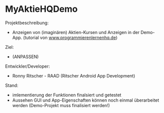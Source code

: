 # MyAktieHQDemo


Projektbeschreibung: 
- Anzeigen von (imaginären) Aktien-Kursen und Anzeigen in der Demo-App. 
(tutorial von www.programmierenlernenhq.de)

Ziel:
- (ANPASSEN)

Entwickler/Developer:
- Ronny Ritscher - RAAD (Ritscher Android App Development)

Stand:
- imlementierung der Funktionen finalsiert und getestet
- Aussehen GUI und App-Eigenschaften können noch einmal überarbeitet werden
(Demo-Projekt muss finalisiert werden!)
